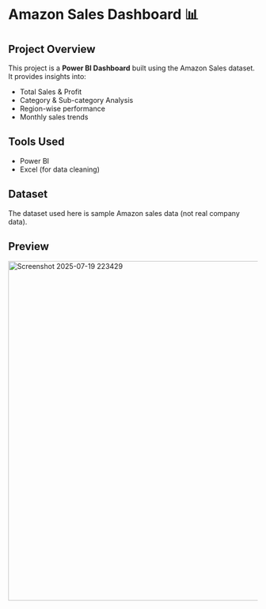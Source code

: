 # Amazon Sales Dashboard 📊

## Project Overview
This project is a **Power BI Dashboard** built using the Amazon Sales dataset.  
It provides insights into:
- Total Sales & Profit
- Category & Sub-category Analysis
- Region-wise performance
- Monthly sales trends

## Tools Used
- Power BI
- Excel (for data cleaning)

## Dataset
The dataset used here is sample Amazon sales data (not real company data).  

## Preview
<img width="1248" height="687" alt="Screenshot 2025-07-19 223429" src="https://github.com/user-attachments/assets/494156b8-0f5b-4925-bcfc-f2e60e57238f" />


